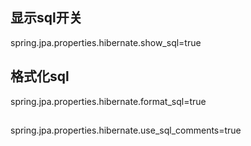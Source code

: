 ## 显示sql开关
spring.jpa.properties.hibernate.show_sql=true
## 格式化sql
spring.jpa.properties.hibernate.format_sql=true  
##
spring.jpa.properties.hibernate.use_sql_comments=true